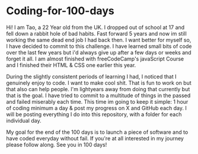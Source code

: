 # Coding-for-100-days

Hi! I am Tao, a 22 Year old from the UK. I dropped out of school at 17 and fell down a rabbit hole of bad habits. Fast forward 5 years and now im still working the same dead end job I had back then. I want better for myself so, I have decided to commit to this challenge. I have learned small bits of code over the last few years but i'd always give up after a few days or weeks and forget it all. I am almost finished with freeCodeCamp's javaScript Course and I finished their HTML & CSS one earlier this year. 

During the slightly consistent periods of learning I had, I noticed that I genuinely enjoy to code. I want to make cool shit. That is fun to work on but that also can help people. I'm lightyears away from doing that currently but that is the goal. I have tried to commit to a multitude of things in the passed and failed miserably each time. This time im going to keep it simple: 1 hour of coding minimum a day & post my progress on X and GitHub each day. I will be posting everything I do into this repository, with a folder for each individual day.

My goal for the end of the 100 days is to launch a piece of software and to have coded everyday without fail. If you're at all interested in my journey please follow along. See you in 100 days!
